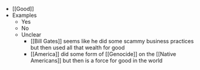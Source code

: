 - [[Good]]
- Examples
	- Yes
	- No
	- Unclear
		- [[Bill Gates]] seems like he did some scammy business practices but then used all that wealth for good
		- [[America]] did some form of [[Genocide]] on the [[Native Americans]] but then is a force for good in the world